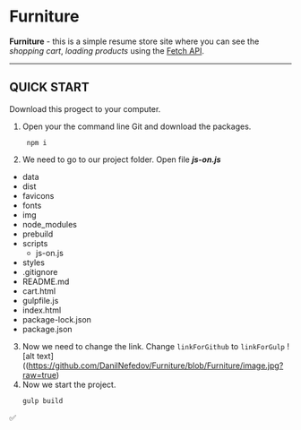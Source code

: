# Furniture
**Furniture** - this is a simple resume store site where you can see the *shopping cart*, *loading products* using the [Fetch API](https://developer.mozilla.org/en-US/docs/Web/API/Fetch_API/Using_Fetch).
___
## QUICK START
Download this progect to your computer.
1. Open your the command line Git and download the packages.
   ```
    npm i
   ```
2. We need to go to our project folder. Open file ***js-on.js***
* data
* dist
* favicons
* fonts
* img
* node_modules
* prebuild
* scripts
  * js-on.js 
* styles
* .gitignore
* README.md
* cart.html
* gulpfile.js
* index.html
* package-lock.json
* package.json
3. Now we need to change the link. Change `linkForGithub` to `linkForGulp`
   ![alt text]((https://github.com/DanilNefedov/Furniture/blob/Furniture/image.jpg?raw=true)
4. Now we start the project.
   ```
   gulp build
   ```
:white_check_mark:
